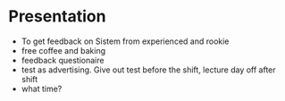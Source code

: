 # Presentation

- To get feedback on Sistem from experienced and rookie
- free coffee and baking
- feedback questionaire
- test as advertising. Give out test before the shift, lecture day off after shift
- what time?

